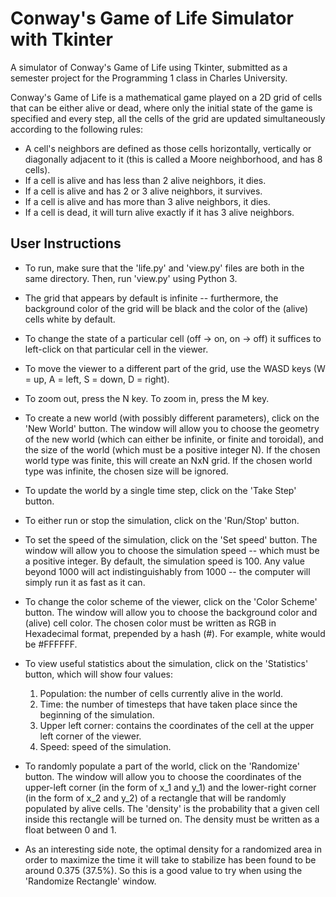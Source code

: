 # Conway's Game of Life Simulator with Tkinter

A simulator of Conway's Game of Life using Tkinter, submitted
as a semester project for the Programming 1 class in Charles
University.

Conway's Game of Life is a mathematical game played on a 2D
grid of cells that can be either alive or dead, where only
the initial state of the game is specified and every step,
all the cells of the grid are updated simultaneously
according to the following rules:

- A cell's neighbors are defined as those cells
horizontally, vertically or diagonally adjacent to it
(this is called a Moore neighborhood, and has 8 cells).
- If a cell is alive and has less than 2 alive neighbors, 
it dies.
- If a cell is alive and has 2 or 3 alive neighbors,
it survives.
- If a cell is alive and has more than 3 alive neighbors,
it dies.
- If a cell is dead, it will turn alive exactly if it has 3
alive neighbors.

## User Instructions

- To run, make sure that the 'life.py' and 'view.py' files
are both in the same directory. Then, run 'view.py' using
Python 3.

- The grid that appears by default is infinite --
furthermore, the background color of the grid will be black
and the color of the (alive) cells white by default.

- To change the state of a particular cell (off -> on,
on -> off) it suffices to left-click on that particular
cell in the viewer.

- To move the viewer to a different part of the grid,
use the WASD keys (W = up, A = left, S = down, D = right).

- To zoom out, press the N key. To zoom in, press the M
key.

- To create a new world (with possibly different
parameters), click on the 'New World' button. The window
will allow you to choose the geometry of the new world
(which can either be infinite, or finite and toroidal),
and the size of the world (which must be a positive
integer N). If the chosen world type was finite, this will
create an NxN grid. If the chosen world type was infinite,
the chosen size will be ignored.

- To update the world by a single time step, click on the
'Take Step' button.

- To either run or stop the simulation, click on the
'Run/Stop' button.

- To set the speed of the simulation, click on the 'Set
speed' button. The window will allow you to choose the
simulation speed -- which must be a positive integer.
By default, the simulation speed is 100. Any value beyond
1000 will act indistinguishably from 1000 -- the computer
will simply run it as fast as it can.

- To change the color scheme of the viewer, click on the
'Color Scheme' button. The window will allow you to choose
the background color and (alive) cell color. The chosen
color must be written as RGB in Hexadecimal format,
prepended by a hash (#). For example, white would be
#FFFFFF.

- To view useful statistics about the simulation, click on
the 'Statistics' button, which will show four values:

    1. Population: the number of cells currently alive in
    the world.
    2. Time: the number of timesteps that have taken place
    since the beginning of the simulation.
    3. Upper left corner: contains the coordinates of the
    cell at the upper left corner of the viewer.
    4. Speed: speed of the simulation.

- To randomly populate a part of the world, click on the
'Randomize' button. The window will allow you to choose
the coordinates of the upper-left corner (in the form of
x_1 and y_1) and the lower-right corner (in the form of x_2
and y_2) of a rectangle that will be randomly populated by
alive cells. The 'density' is the probability that a given
cell inside this rectangle will be turned on. The density
must be written as a float between 0 and 1.

- As an interesting side note, the optimal density for a
randomized area in order to maximize the time it will take
to stabilize has been found to be around 0.375 (37.5%). So
this is a good value to try when using the 'Randomize
Rectangle' window.